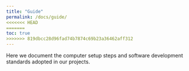 ```yaml
---
title: "Guide"
permalink: /docs/guide/
<<<<<<< HEAD
=======
toc: true
>>>>>>> 819dbcc28d96fad74b7874c69b23a36462aff312
---
```


Here we document the computer setup steps and software development standards adopted in our projects.